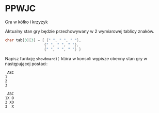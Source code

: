 # PPWJC

Gra w kółko i krzyżyk

Aktualny stan gry będzie przechowywany w 2 wymiarowej tablicy znaków.
```c
char tab[3][3] = { {" ", " ", " "},
                  {" ", " ", " "},
                  {" ", " ", " "} }
```

Napisz funkcję `showboard()` która w konsoli wypisze obecny stan gry w następującej postaci:
```terminal
 ABC
1   
2   
3   
```

```terminal
 ABC
1X O
2 XO
3  X
```

